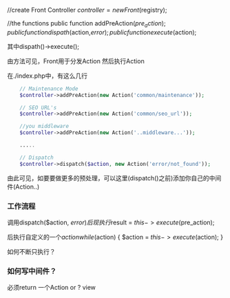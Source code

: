 //create Front Controller
$controller = new Front($registry);

//the functions
public function addPreAction($pre_action);
public function dispath($action,$error);
public function execute($action);

其中dispath()->execute();

由方法可见，Front用于分发Action 然后执行Action

在./index.php中，有这么几行
```php
    // Maintenance Mode
    $controller->addPreAction(new Action('common/maintenance'));

    // SEO URL's
    $controller->addPreAction(new Action('common/seo_url'));

    //you middleware
    $controller->addPreAction(new Action('..middleware...'));

    .....

    // Dispatch
    $controller->dispatch($action, new Action('error/not_found'));
```

由此可见，如要要做更多的预处理，可以这里(dispatch()之前)添加你自己的中间件(Action..)

### 工作流程
调用dispatch($action, $error) 后
现执行$result = $this->execute($pre_action);

后执行自定义的一个$action
while ($action) {
			$action = $this->execute($action);
}

如何不断只执行？

 

### 如何写中间件？

必须return 一个Action or ? view




